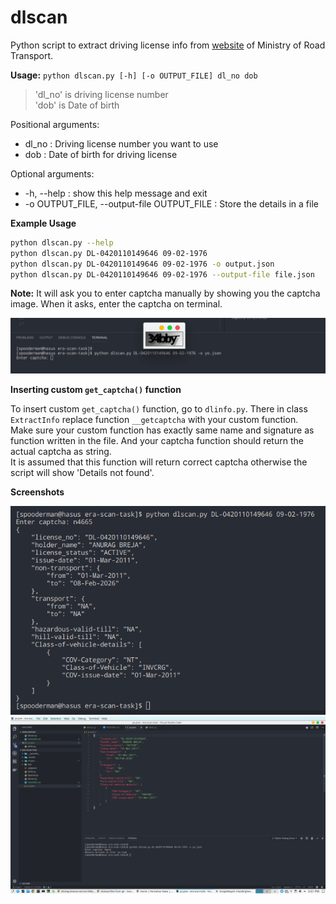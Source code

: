 # dlscan

Python script to extract driving license info from [website](https://parivahan.gov.in/rcdlstatus/?pur_cd=101) of Ministry of Road Transport.

__Usage:__ `python dlscan.py [-h] [-o OUTPUT_FILE] dl_no dob`

> 'dl_no' is driving license number  
> 'dob' is Date of birth

Positional arguments:   
* dl_no :  Driving license number you want to use   
* dob   :                Date of birth for driving license

Optional arguments:
* -h, --help      :      show this help message and exit
*  -o OUTPUT_FILE, --output-file OUTPUT_FILE : Store the details in a file

__Example Usage__
``` bash
python dlscan.py --help
python dlscan.py DL-0420110149646 09-02-1976
python dlscan.py DL-0420110149646 09-02-1976 -o output.json
python dlscan.py DL-0420110149646 09-02-1976 --output-file file.json
```
__Note:__ It will ask you to enter captcha manually by showing you the captcha image. When it asks, enter the captcha on terminal.

![captcha image](images/captcha.png)

__Inserting custom `get_captcha()` function__

To insert custom `get_captcha()` function, go to `dlinfo.py`. There in class `ExtractInfo` replace function `__getcaptcha` with your custom function.  
Make sure your custom function has exactly same name and signature as function written in the file. And your captcha function should return the actual captcha as string.  
It is assumed that this function will return correct captcha otherwise the script will show 'Details not found'.

__Screenshots__

![s2](images/s2.png)
![s1](images/s1.png)
